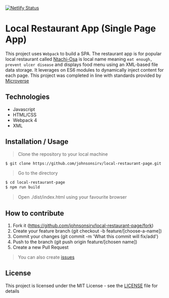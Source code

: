 [![Netlify Status](https://api.netlify.com/api/v1/badges/c9424649-60c1-4860-aeb2-a1dfede32144/deploy-status)](https://app.netlify.com/sites/ntachi-osa/deploys)

# Local Restaurant App (Single Page App)
This project uses ``Webpack`` to build a SPA. The restaurant app is for popular local restaurant called [Ntachi-Osa]() is local name meaning ``eat enough, prevent ulcer disease`` and displays food menu using an XML-based file data storage. It leverages on ES6 modules to dynamically inject content for each page.
This project was completed in line with standards provided by [Microverse](https://www.microverse.org/ "The Global School for Remote Software Developers!")

## Technologies

- Javascript
- HTML/CSS
- Webpack 4
- XML

## Installation / Usage

> Clone the repository to your local machine

```sh
$ git clone https://github.com/johnsonsirv/local-restaurant-page.git
```

> Go to the directory

```sh
$ cd local-restaurant-page
$ npm run build
```

> Open ./dist/index.html using your favourite browser


## How to contribute
1. Fork it (https://github.com/johnsonsirv/local-restaurant-page/fork)
2. Create your feature branch (git checkout -b feature/[choose-a-name])
3. Commit your changes (git commit -m 'What this commit will fix/add')
4. Push to the branch (git push origin feature/[chosen name])
5. Create a new Pull Request
> You can also create [issues](https://github.com/johnsonsirv/local-restaurant-page/issues)


## License

This project is licensed under the MIT License - see the [LICENSE](./LICENSE.md) file for details
